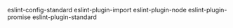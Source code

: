  eslint-config-standard eslint-plugin-import eslint-plugin-node eslint-plugin-promise eslint-plugin-standard